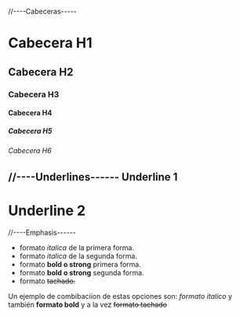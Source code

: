 //----Cabeceras-----
# Cabecera H1
## Cabecera H2
### Cabecera H3
#### Cabecera H4
##### Cabecera H5
###### Cabecera H6

//----Underlines------
Underline 1
------------

Underline 2
===========

//----Emphasis------
- formato *italica* de la primera forma.
- formato _italica_ de la segunda forma.
- formato **bold o strong** primera forma.
- formato __bold o strong__ segunda forma.
- formato ~~tachado.~~


Un ejemplo de combibaciíon de estas opciones son: *formato italico* 
 y también **formato bold** y a la vez ~~formato tachado~~